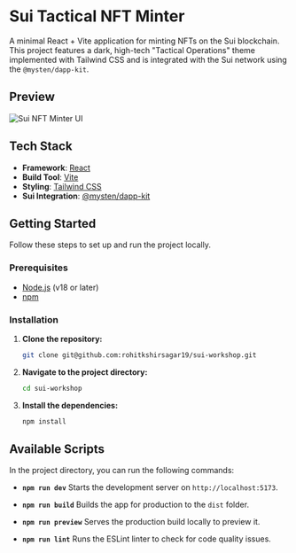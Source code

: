 
# Sui Tactical NFT Minter

A minimal React + Vite application for minting NFTs on the Sui blockchain. This project features a dark, high-tech "Tactical Operations" theme implemented with Tailwind CSS and is integrated with the Sui network using the `@mysten/dapp-kit`.

## Preview

![Sui NFT Minter UI](./public/ui-preview.png)


## Tech Stack

-   **Framework**: [React](https://react.dev/)
-   **Build Tool**: [Vite](https://vitejs.dev/)
-   **Styling**: [Tailwind CSS](https://tailwindcss.com/)
-   **Sui Integration**: [@mysten/dapp-kit](https://sdk.mystenlabs.com/dapp-kit)

## Getting Started

Follow these steps to set up and run the project locally.

### Prerequisites

-   [Node.js](https://nodejs.org/) (v18 or later)
-   [npm](https://www.npmjs.com/)

### Installation

1.  **Clone the repository:**
    ```bash
    git clone git@github.com:rohitkshirsagar19/sui-workshop.git
    ```

2.  **Navigate to the project directory:**
    ```bash
    cd sui-workshop
    ```

3.  **Install the dependencies:**
    ```bash
    npm install
    ```

## Available Scripts

In the project directory, you can run the following commands:

-   **`npm run dev`**
    Starts the development server on `http://localhost:5173`.

-   **`npm run build`**
    Builds the app for production to the `dist` folder.

-   **`npm run preview`**
    Serves the production build locally to preview it.

-   **`npm run lint`**
    Runs the ESLint linter to check for code quality issues.